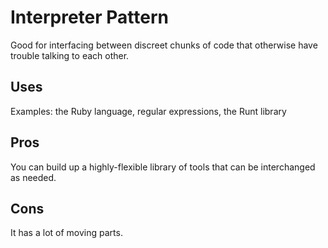 # Interpreter Pattern
Good for interfacing between discreet chunks of code that otherwise have trouble talking to each other.

## Uses
Examples: the Ruby language, regular expressions, the Runt library

## Pros
You can build up a highly-flexible library of tools that can be interchanged as needed.

## Cons
It has a lot of moving parts.
